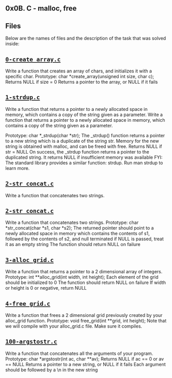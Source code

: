 ## 0x0B. C - malloc, free

## Files
Below are the names of files and the description of the task that was solved inside:



## [`0-create_array.c`](0-create_array.c)
Write a function that creates an array of chars, and initializes it with a specific char.
Prototype: char *create_array(unsigned int size, char c);
Returns NULL if size = 0
Returns a pointer to the array, or NULL if it fails

## [`1-strdup.c`](1-strdup.c)
Write a function that returns a pointer to a newly allocated space in memory, which contains a copy of the string given as a parameter.
Write a function that returns a pointer to a newly allocated space in memory, which contains a copy of the string given as a parameter.

Prototype: char *_strdup(char *str);
The _strdup() function returns a pointer to a new string which is a duplicate of the string str. Memory for the new string is obtained with malloc, and can be freed with free.
Returns NULL if str = NULL
On success, the _strdup function returns a pointer to the duplicated string. It returns NULL if insufficient memory was available
FYI: The standard library provides a similar function: strdup. Run man strdup to learn more.

## [`2-str_concat.c`](2-str_concat.c)
Write a function that concatenates two strings.

## [`2-str_concat.c`](2-str_concat.c)
Write a function that concatenates two strings.
Prototype: char *str_concat(char *s1, char *s2);
The returned pointer should point to a newly allocated space in memory which contains the contents of s1, followed by the contents of s2, and null terminated
if NULL is passed, treat it as an empty string
The function should return NULL on failure

## [`3-alloc_grid.c`](3-alloc_grid.c)
Write a function that returns a pointer to a 2 dimensional array of integers.
Prototype: int **alloc_grid(int width, int height);
Each element of the grid should be initialized to 0
The function should return NULL on failure
If width or height is 0 or negative, return NULL

## [`4-free_grid.c`](4-free_grid.c)
Write a function that frees a 2 dimensional grid previously created by your alloc_grid function.
Prototype: void free_grid(int **grid, int height);
Note that we will compile with your alloc_grid.c file. Make sure it compiles.

## [`100-argstostr.c`](100-argstostr.c)
Write a function that concatenates all the arguments of your program.
Prototype: char *argstostr(int ac, char **av);
Returns NULL if ac == 0 or av == NULL
Returns a pointer to a new string, or NULL if it fails
Each argument should be followed by a \n in the new string
